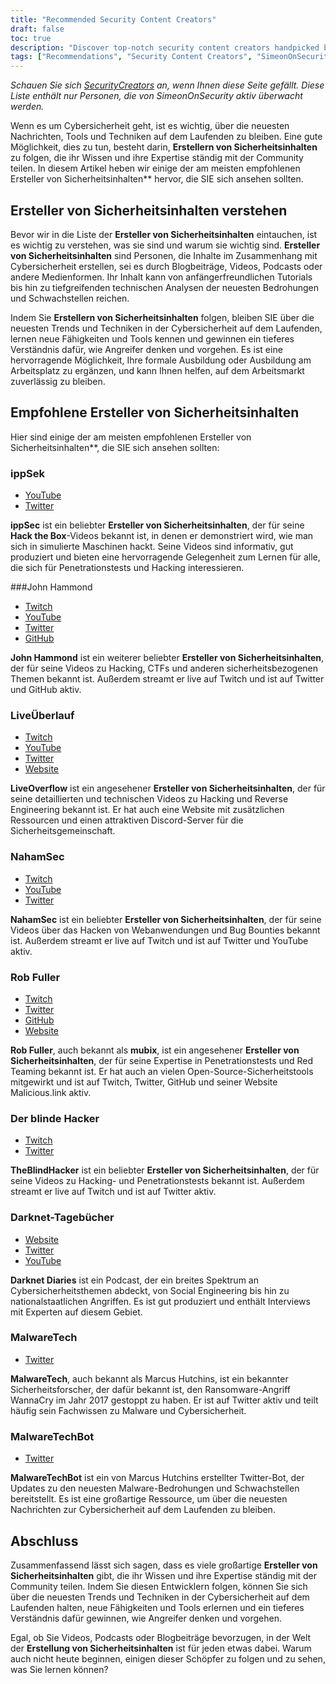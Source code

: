 ```yaml
---
title: "Recommended Security Content Creators"
draft: false
toc: true
description: "Discover top-notch security content creators handpicked by SimeonOnSecurity. From ippSec to John Hammond, LiveOverflow, NahamSec, Rob Fuller, and TheBlindHacker, these experts bring you the latest in the field through their various platforms including YouTube, Twitch, Twitter, GitHub, and websites. Stay up-to-date and deepen your knowledge with the best in the industry."
tags: ["Recommendations", "Security Content Creators", "SimeonOnSecurity", "ippSec", "John Hammond", "LiveOverflow", "NahamSec", "Rob Fuller", "TheBlindHacker", "YouTube", "Twitter", "Twitch", "GitHub", "Website"]
---
```


 *Schauen Sie sich [SecurityCreators](https://securitycreators.video/) an, wenn Ihnen diese Seite gefällt. Diese Liste enthält nur Personen, die von SimeonOnSecurity aktiv überwacht werden.*  Wenn es um Cybersicherheit geht, ist es wichtig, über die neuesten Nachrichten, Tools und Techniken auf dem Laufenden zu bleiben. Eine gute Möglichkeit, dies zu tun, besteht darin, **Erstellern von Sicherheitsinhalten** zu folgen, die ihr Wissen und ihre Expertise ständig mit der Community teilen. In diesem Artikel heben wir einige der am meisten empfohlenen Ersteller von Sicherheitsinhalten** hervor, die SIE sich ansehen sollten.  ## Ersteller von Sicherheitsinhalten verstehen  Bevor wir in die Liste der **Ersteller von Sicherheitsinhalten** eintauchen, ist es wichtig zu verstehen, was sie sind und warum sie wichtig sind. **Ersteller von Sicherheitsinhalten** sind Personen, die Inhalte im Zusammenhang mit Cybersicherheit erstellen, sei es durch Blogbeiträge, Videos, Podcasts oder andere Medienformen. Ihr Inhalt kann von anfängerfreundlichen Tutorials bis hin zu tiefgreifenden technischen Analysen der neuesten Bedrohungen und Schwachstellen reichen.  Indem Sie **Erstellern von Sicherheitsinhalten** folgen, bleiben SIE über die neuesten Trends und Techniken in der Cybersicherheit auf dem Laufenden, lernen neue Fähigkeiten und Tools kennen und gewinnen ein tieferes Verständnis dafür, wie Angreifer denken und vorgehen. Es ist eine hervorragende Möglichkeit, Ihre formale Ausbildung oder Ausbildung am Arbeitsplatz zu ergänzen, und kann Ihnen helfen, auf dem Arbeitsmarkt zuverlässig zu bleiben.  ## Empfohlene Ersteller von Sicherheitsinhalten  Hier sind einige der am meisten empfohlenen Ersteller von Sicherheitsinhalten**, die SIE sich ansehen sollten:  ### ippSek  - [YouTube](https://www.youtube.com/channel/UCa6eh7gCkpPo5XXUDfygQQA) - [Twitter](https://twitter.com/ippsec)  **ippSec** ist ein beliebter **Ersteller von Sicherheitsinhalten**, der für seine **Hack the Box**-Videos bekannt ist, in denen er demonstriert wird, wie man sich in simulierte Maschinen hackt. Seine Videos sind informativ, gut produziert und bieten eine hervorragende Gelegenheit zum Lernen für alle, die sich für Penetrationstests und Hacking interessieren.  ###John Hammond  - [Twitch](ttps://twitch.tv/johnhammond010) - [YouTube](https://www.youtube.com/johnhammond010) - [Twitter](https://twitter.com/_johnhammond) - [GitHub](https://github.com/JohnHammond)  **John Hammond** ist ein weiterer beliebter **Ersteller von Sicherheitsinhalten**, der für seine Videos zu Hacking, CTFs und anderen sicherheitsbezogenen Themen bekannt ist. Außerdem streamt er live auf Twitch und ist auf Twitter und GitHub aktiv.  ### LiveÜberlauf  - [Twitch](https://twitch.tv/LiveOverflow) - [YouTube](https://youtube.com/LiveOverflowCTF) - [Twitter](https://twitter.com/LiveOverflow) - [Website](https://liveoverflow.com)  **LiveOverflow** ist ein angesehener **Ersteller von Sicherheitsinhalten**, der für seine detaillierten und technischen Videos zu Hacking und Reverse Engineering bekannt ist. Er hat auch eine Website mit zusätzlichen Ressourcen und einen attraktiven Discord-Server für die Sicherheitsgemeinschaft.  ### NahamSec  - [Twitch](https://twitch.tv/nahamsec) - [YouTube](https://youtube.com/nahamsec) - [Twitter](https://twitter.com/nahamsec)  **NahamSec** ist ein beliebter **Ersteller von Sicherheitsinhalten**, der für seine Videos über das Hacken von Webanwendungen und Bug Bounties bekannt ist. Außerdem streamt er live auf Twitch und ist auf Twitter und YouTube aktiv.  ### Rob Fuller  - [Twitch](https://twitch.tv/mub1x) - [Twitter](https://twitter.com/mubix) - [GitHub](https://github.com/mubix) - [Website](https://malicious.link)  **Rob Fuller**, auch bekannt als **mubix**, ist ein angesehener **Ersteller von Sicherheitsinhalten**, der für seine Expertise in Penetrationstests und Red Teaming bekannt ist. Er hat auch an vielen Open-Source-Sicherheitstools mitgewirkt und ist auf Twitch, Twitter, GitHub und seiner Website Malicious.link aktiv.  ### Der blinde Hacker  - [Twitch](https://twitch.tv/theblindhacker) - [Twitter](https://twitter.com/TheBlindHacker)  **TheBlindHacker** ist ein beliebter **Ersteller von Sicherheitsinhalten**, der für seine Videos zu Hacking- und Penetrationstests bekannt ist. Außerdem streamt er live auf Twitch und ist auf Twitter aktiv.  ### Darknet-Tagebücher  - [Website](https://darknetdiaries.com/) - [Twitter](https://twitter.com/darknetdiaries) - [YouTube](https://www.youtube.com/channel/UCJ1Nhu5jIQdQXQAaC2XHqDw)  **Darknet Diaries** ist ein Podcast, der ein breites Spektrum an Cybersicherheitsthemen abdeckt, von Social Engineering bis hin zu nationalstaatlichen Angriffen. Es ist gut produziert und enthält Interviews mit Experten auf diesem Gebiet.  ### MalwareTech  - [Twitter](https://twitter.com/MalwareTechBlog)  **MalwareTech**, auch bekannt als Marcus Hutchins, ist ein bekannter Sicherheitsforscher, der dafür bekannt ist, den Ransomware-Angriff WannaCry im Jahr 2017 gestoppt zu haben. Er ist auf Twitter aktiv und teilt häufig sein Fachwissen zu Malware und Cybersicherheit.  ### MalwareTechBot  - [Twitter](https://twitter.com/MalwareTechBot)  **MalwareTechBot** ist ein von Marcus Hutchins erstellter Twitter-Bot, der Updates zu den neuesten Malware-Bedrohungen und Schwachstellen bereitstellt. Es ist eine großartige Ressource, um über die neuesten Nachrichten zur Cybersicherheit auf dem Laufenden zu bleiben.  ## Abschluss  Zusammenfassend lässt sich sagen, dass es viele großartige **Ersteller von Sicherheitsinhalten** gibt, die ihr Wissen und ihre Expertise ständig mit der Community teilen. Indem Sie diesen Entwicklern folgen, können Sie sich über die neuesten Trends und Techniken in der Cybersicherheit auf dem Laufenden halten, neue Fähigkeiten und Tools erlernen und ein tieferes Verständnis dafür gewinnen, wie Angreifer denken und vorgehen.  Egal, ob Sie Videos, Podcasts oder Blogbeiträge bevorzugen, in der Welt der **Erstellung von Sicherheitsinhalten** ist für jeden etwas dabei. Warum auch nicht heute beginnen, einigen dieser Schöpfer zu folgen und zu sehen, was Sie lernen können?    